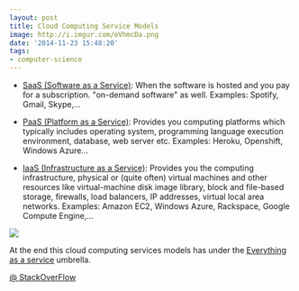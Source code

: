 ```yaml
---
layout: post
title: Cloud Computing Service Models
image: http://i.imgur.com/eVhmcDa.png
date: '2014-11-23 15:48:20'
tags:
- computer-science
---
```


* [SaaS (Software as a Service)](https://en.wikipedia.org/wiki/Software_as_a_service): When the software is hosted and you pay for a subscription. "on-demand software" as well. Examples: Spotify, Gmail, Skype,...

* [PaaS (Platform as a Service)](https://en.wikipedia.org/wiki/Platform_as_a_service): Provides you computing platforms which typically includes operating system, programming language execution environment, database, web server etc. Examples: Heroku, Openshift, Windows Azure... 

* [IaaS (Infrastructure as a Service)](): Provides you the computing infrastructure, physical or (quite often) virtual machines and other resources like virtual-machine disk image library, block and file-based storage, firewalls, load balancers, IP addresses, virtual local area networks. Examples: Amazon EC2, Windows Azure, Rackspace, Google Compute Engine,...

![](http://i.imgur.com/1soETWL.jpg)

At the end this cloud computing services models has under the [Everything as a service](https://simple.wikipedia.org/wiki/Everything_as_a_service) umbrella.

[@ StackOverFlow](http://stackoverflow.com/a/20836351/1656676)
